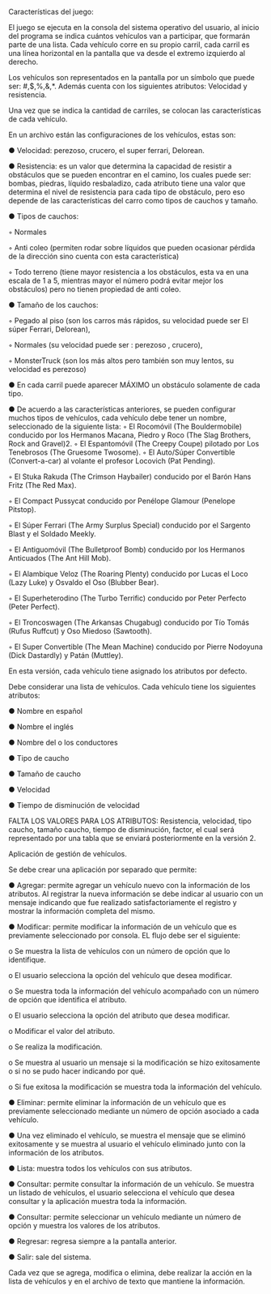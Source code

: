Características del juego:

El juego se ejecuta en la consola del sistema operativo del usuario, al inicio del programa se indica cuántos vehículos van a participar, que formarán parte de una lista. Cada vehículo corre en su propio carril, cada carril es una línea horizontal en la pantalla que va desde el extremo izquierdo al derecho.

Los vehículos son representados en la pantalla por un símbolo que puede ser: #,$,%,&,*. Además cuenta con los siguientes atributos: Velocidad y resistencia.

Una vez que se indica la cantidad de carriles, se colocan las características de cada vehículo.

En un archivo están las configuraciones de los vehículos, estas son:

● Velocidad: perezoso, crucero, el super ferrari, Delorean.

● Resistencia: es un valor que determina la capacidad de resistir a obstáculos que se pueden encontrar en el camino, los cuales puede ser: bombas, piedras, líquido resbaladizo, cada atributo tiene una valor que determina el nivel de resistencia para cada tipo de obstáculo, pero eso depende de las características del carro como tipos de cauchos y tamaño.

● Tipos de cauchos:

◦ Normales

◦ Anti coleo (permiten rodar sobre líquidos que pueden ocasionar pérdida de la dirección sino cuenta con esta característica)

◦ Todo terreno (tiene mayor resistencia a los obstáculos, esta va en una escala de 1 a 5, mientras mayor el número podrá evitar mejor los obstáculos) pero no tienen propiedad de anti coleo.

● Tamaño de los cauchos:

◦ Pegado al piso (son los carros más rápidos, su velocidad puede ser El súper Ferrari, Delorean),

◦ Normales (su velocidad puede ser : perezoso , crucero),

◦ MonsterTruck (son los más altos pero también son muy lentos, su velocidad es perezoso)

● En cada carril puede aparecer MÁXIMO un obstáculo solamente de cada tipo.

● De acuerdo a las características anteriores, se pueden configurar muchos tipos de vehículos, cada vehículo debe tener un nombre, seleccionado de la siguiente lista: ◦ El Rocomóvil (The Bouldermobile) conducido por los Hermanos Macana, Piedro y Roco (The Slag Brothers, Rock and Gravel)2. ◦ El Espantomóvil (The Creepy Coupe) pilotado por Los Tenebrosos (The Gruesome Twosome). ◦ El Auto/Súper Convertible (Convert-a-car) al volante el profesor Locovich (Pat Pending).

◦ El Stuka Rakuda (The Crimson Haybailer) conducido por el Barón Hans Fritz (The Red Max).

◦ El Compact Pussycat conducido por Penélope Glamour (Penelope Pitstop).

◦ El Súper Ferrari (The Army Surplus Special) conducido por el Sargento Blast y el Soldado Meekly.

◦ El Antiguomóvil (The Bulletproof Bomb) conducido por los Hermanos Anticuados (The Ant Hill Mob).

◦ El Alambique Veloz (The Roaring Plenty) conducido por Lucas el Loco (Lazy Luke) y Osvaldo el Oso (Blubber Bear).

◦ El Superheterodino (The Turbo Terrific) conducido por Peter Perfecto (Peter Perfect).

◦ El Troncoswagen (The Arkansas Chugabug) conducido por Tío Tomás (Rufus Ruffcut) y Oso Miedoso (Sawtooth).

◦ El Super Convertible (The Mean Machine) conducido por Pierre Nodoyuna (Dick Dastardly) y Patán (Muttley).

En esta versión, cada vehículo tiene asignado los atributos por defecto.

Debe considerar una lista de vehículos. Cada vehículo tiene los siguientes atributos:

● Nombre en español

● Nombre el inglés

● Nombre del o los conductores

● Tipo de caucho

● Tamaño de caucho

● Velocidad

● Tiempo de disminución de velocidad

FALTA LOS VALORES PARA LOS ATRIBUTOS: Resistencia, velocidad, tipo caucho, tamaño caucho, tiempo de disminución, factor, el cual será representado por una tabla que se enviará posteriormente en la versión 2.

Aplicación de gestión de vehículos.

Se debe crear una aplicación por separado que permite:

● Agregar: permite agregar un vehículo nuevo con la información de los atributos. Al registrar la nueva información se debe indicar al usuario con un mensaje indicando que fue realizado satisfactoriamente el registro y mostrar la información completa del mismo.

● Modificar: permite modificar la información de un vehículo que es previamente seleccionado por consola. EL flujo debe ser el siguiente:

o Se muestra la lista de vehículos con un número de opción que lo identifique.

o El usuario selecciona la opción del vehículo que desea modificar.

o Se muestra toda la información del vehículo acompañado con un número de opción que identifica el atributo.

o El usuario selecciona la opción del atributo que desea modificar.

o Modificar el valor del atributo.

o Se realiza la modificación.

o Se muestra al usuario un mensaje si la modificación se hizo exitosamente o si no se pudo hacer indicando por qué.

o Si fue exitosa la modificación se muestra toda la información del vehículo.

● Eliminar: permite eliminar la información de un vehículo que es previamente seleccionado mediante un número de opción asociado a cada vehículo.

● Una vez eliminado el vehículo, se muestra el mensaje que se eliminó exitosamente y se muestra al usuario el vehículo eliminado junto con la información de los atributos.

● Lista: muestra todos los vehículos con sus atributos.

● Consultar: permite consultar la información de un vehículo. Se muestra un listado de vehículos, el usuario selecciona el vehículo que desea consultar y la aplicación muestra toda la información.

● Consultar: permite seleccionar un vehículo mediante un número de opción y muestra los valores de los atributos.

● Regresar: regresa siempre a la pantalla anterior.

● Salir: sale del sistema.

Cada vez que se agrega, modifica o elimina, debe realizar la acción en la lista de vehículos y en el archivo de texto que mantiene la información.